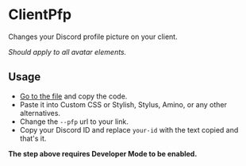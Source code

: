 # ClientPfp
Changes your Discord profile picture on your client.

*Should apply to all avatar elements.*

## Usage
- [Go to the file](https://github.com/GUIDEVELOCI/discord-pfp-changer/blob/main/discordpfpchanger.css) and copy the code.
- Paste it into Custom CSS or Stylish, Stylus, Amino, or any other alternatives.
- Change the `--pfp` url to your link.
- Copy your Discord ID and replace `your-id` with the text copied and that's it.

**The step above requires Developer Mode to be enabled.**
